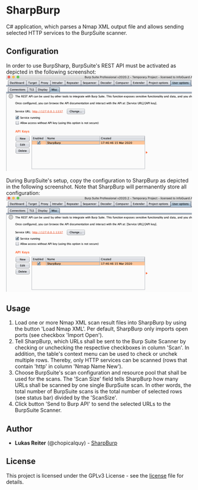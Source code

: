# SharpBurp

C# application, which parses a Nmap XML output file and allows sending 
selected HTTP services to the BurpSuite scanner.

## Configuration

In order to use BurpSharp, BurpSuite's REST API must be activated as 
depicted in the following screenshot:
![BurpSuite API configuration for BurpSharp](Resources/burpsuite_config.png)

During BurpSuite's setup, copy the configuration to SharpBurp as depicted 
in the following screenshot. Note that SharpBurp will permanently 
store all configuration:
![SharpBurp configuration to interact with BurpSuite](Resources/burpsuite_config.png)

## Usage

  1. Load one or more Nmap XML scan result files into SharpBurp by using 
  the button 'Load Nmap XML'. Per default, SharpBurp only imports open ports 
  (see checkbox 'Import Open').
  2. Tell SharpBurp, which URLs shall be sent to the Burp Suite Scanner 
  by checking or unchecking the respective checkboxes in column 'Scan'. In
  addition, the table's context menu can be used to check or unchek multiple 
  rows. Thereby, only HTTP services can be scanned (rows that contain 'http' in 
  column 'Nmap Name New').
  2. Choose BurpSuite's scan configuration and resource pool that shall be 
  used for the scans. The 'Scan Size' field tells SharpBurp how many URLs shall
  be scanned by one single BurpSuite scan. In other words, the total number of
  BurpSuite scans is the total number of selected rows (see status bar) 
  divided by the 'ScanSize'.
  5. Click button 'Send to Burp API' to send the selected URLs to the BurpSuite 
  Scanner.
  
## Author

  * **Lukas Reiter** (@chopicalquy) - [SharpBurp](https://github.com/chopicalqui/SharpBurp)

## License

This project is licensed under the GPLv3 License - see the
[license](https://github.com/chopicalqui/SharpBurp/blob/master/LICENSE) file for details.
